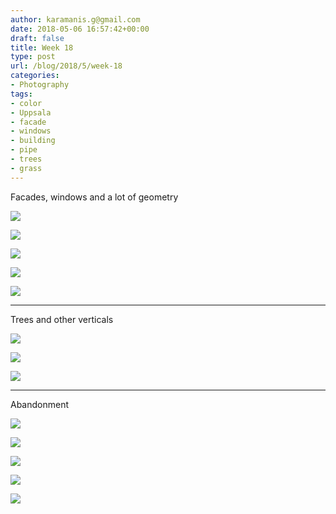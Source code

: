 ```yaml
---
author: karamanis.g@gmail.com
date: 2018-05-06 16:57:42+00:00
draft: false
title: Week 18
type: post
url: /blog/2018/5/week-18
categories:
- Photography
tags:
- color
- Uppsala
- facade
- windows
- building
- pipe
- trees
- grass
---
```


Facades, windows and a lot of geometry



  
   ![](https://images.squarespace-cdn.com/content/v1/4f3f61bae4b063b909445965/1525625501540-PWOQAZFYEX10U9DQKS9Z/ke17ZwdGBToddI8pDm48kLSERMgCVymnItqhne5EfYV7gQa3H78H3Y0txjaiv_0fDoOvxcdMmMKkDsyUqMSsMWxHk725yiiHCCLfrh8O1z5QHyNOqBUUEtDDsRWrJLTmMCg6RGY8TrcVSOIk4QoDPnvjthEs8TAhVmYN7i_-QaEW7L_Q40KNxq4S2FLq3V0y/IMG_6028.jpg?format=original)

  

  
   ![](https://images.squarespace-cdn.com/content/v1/4f3f61bae4b063b909445965/1525625501439-B6FYIDVJC7B0HFN6355B/ke17ZwdGBToddI8pDm48kLSERMgCVymnItqhne5EfYV7gQa3H78H3Y0txjaiv_0fDoOvxcdMmMKkDsyUqMSsMWxHk725yiiHCCLfrh8O1z5QHyNOqBUUEtDDsRWrJLTmMCg6RGY8TrcVSOIk4QoDPnvjthEs8TAhVmYN7i_-QaEW7L_Q40KNxq4S2FLq3V0y/IMG_6030.jpg?format=original)

  

  
   ![](https://images.squarespace-cdn.com/content/v1/4f3f61bae4b063b909445965/1525625503158-K2F0GDAJOYR9WNV15WYQ/ke17ZwdGBToddI8pDm48kLSERMgCVymnItqhne5EfYV7gQa3H78H3Y0txjaiv_0fDoOvxcdMmMKkDsyUqMSsMWxHk725yiiHCCLfrh8O1z5QHyNOqBUUEtDDsRWrJLTmMCg6RGY8TrcVSOIk4QoDPnvjthEs8TAhVmYN7i_-QaEW7L_Q40KNxq4S2FLq3V0y/IMG_6033.jpg?format=original)

  

  
   ![](https://images.squarespace-cdn.com/content/v1/4f3f61bae4b063b909445965/1525625511807-N4YVWSAJ7E22NY75L4KC/ke17ZwdGBToddI8pDm48kJUlZr2Ql5GtSKWrQpjur5t7gQa3H78H3Y0txjaiv_0fDoOvxcdMmMKkDsyUqMSsMWxHk725yiiHCCLfrh8O1z5QPOohDIaIeljMHgDF5CVlOqpeNLcJ80NK65_fV7S1UfNdxJhjhuaNor070w_QAc94zjGLGXCa1tSmDVMXf8RUVhMJRmnnhuU1v2M8fLFyJw/IMG_5965.jpg?format=original)

  

  
   ![](https://images.squarespace-cdn.com/content/v1/4f3f61bae4b063b909445965/1525625520666-NCBWFDXMFBHDOB64DBNT/ke17ZwdGBToddI8pDm48kLSERMgCVymnItqhne5EfYV7gQa3H78H3Y0txjaiv_0fDoOvxcdMmMKkDsyUqMSsMWxHk725yiiHCCLfrh8O1z5QHyNOqBUUEtDDsRWrJLTmMCg6RGY8TrcVSOIk4QoDPnvjthEs8TAhVmYN7i_-QaEW7L_Q40KNxq4S2FLq3V0y/IMG_5986.jpg?format=original)

  



* * *

Trees and other verticals



  
   ![](https://images.squarespace-cdn.com/content/v1/4f3f61bae4b063b909445965/1525625609271-G4OQB0MS983C8JAD97JI/ke17ZwdGBToddI8pDm48kLSERMgCVymnItqhne5EfYV7gQa3H78H3Y0txjaiv_0fDoOvxcdMmMKkDsyUqMSsMWxHk725yiiHCCLfrh8O1z5QHyNOqBUUEtDDsRWrJLTmMCg6RGY8TrcVSOIk4QoDPnvjthEs8TAhVmYN7i_-QaEW7L_Q40KNxq4S2FLq3V0y/IMG_5967.jpg?format=original)

  

  
   ![](https://images.squarespace-cdn.com/content/v1/4f3f61bae4b063b909445965/1525625615128-B6WGUTUDQIVL66TCAOKR/ke17ZwdGBToddI8pDm48kFWxnDtCdRm2WA9rXcwtIYR7gQa3H78H3Y0txjaiv_0fDoOvxcdMmMKkDsyUqMSsMWxHk725yiiHCCLfrh8O1z5QPOohDIaIeljMHgDF5CVlOqpeNLcJ80NK65_fV7S1UcTSrQkGwCGRqSxozz07hWZrYGYYH8sg4qn8Lpf9k1pYMHPsat2_S1jaQY3SwdyaXg/IMG_6012.jpg?format=original)

  

  
   ![](https://images.squarespace-cdn.com/content/v1/4f3f61bae4b063b909445965/1525625617496-GDXET50EAATNV16UUF2R/ke17ZwdGBToddI8pDm48kHnK_yRjKo-bFO7w2t_TctF7gQa3H78H3Y0txjaiv_0fDoOvxcdMmMKkDsyUqMSsMWxHk725yiiHCCLfrh8O1z5QHyNOqBUUEtDDsRWrJLTmFrKkuyfqIWRdt3lCufLMAYxkVXQVnyOOcDD0H6-K9i1XVgpZWnxX8LTaGv2X84Wz/IMG_6016.jpg?format=original)

  



* * *

Abandonment



  
   ![](https://images.squarespace-cdn.com/content/v1/4f3f61bae4b063b909445965/1525625699768-4T6JC2MF2RCQ6JAU541T/ke17ZwdGBToddI8pDm48kF9aEDQaTpZHfWEO2zppK7Z7gQa3H78H3Y0txjaiv_0fDoOvxcdMmMKkDsyUqMSsMWxHk725yiiHCCLfrh8O1z5QPOohDIaIeljMHgDF5CVlOqpeNLcJ80NK65_fV7S1UX7HUUwySjcPdRBGehEKrDf5zebfiuf9u6oCHzr2lsfYZD7bBzAwq_2wCJyqgJebgg/IMG_5989.jpg?format=original)

  

  
   ![](https://images.squarespace-cdn.com/content/v1/4f3f61bae4b063b909445965/1525625702577-YCSVWKCKTKBXPS7C6O2L/ke17ZwdGBToddI8pDm48kF9aEDQaTpZHfWEO2zppK7Z7gQa3H78H3Y0txjaiv_0fDoOvxcdMmMKkDsyUqMSsMWxHk725yiiHCCLfrh8O1z5QPOohDIaIeljMHgDF5CVlOqpeNLcJ80NK65_fV7S1UX7HUUwySjcPdRBGehEKrDf5zebfiuf9u6oCHzr2lsfYZD7bBzAwq_2wCJyqgJebgg/IMG_5985.jpg?format=original)

  

  
   ![](https://images.squarespace-cdn.com/content/v1/4f3f61bae4b063b909445965/1525625704980-JKDN3XZMMEH6AXX5LB26/ke17ZwdGBToddI8pDm48kLSERMgCVymnItqhne5EfYV7gQa3H78H3Y0txjaiv_0fDoOvxcdMmMKkDsyUqMSsMWxHk725yiiHCCLfrh8O1z5QHyNOqBUUEtDDsRWrJLTmMCg6RGY8TrcVSOIk4QoDPnvjthEs8TAhVmYN7i_-QaEW7L_Q40KNxq4S2FLq3V0y/IMG_5987.jpg?format=original)

  

  
   ![](https://images.squarespace-cdn.com/content/v1/4f3f61bae4b063b909445965/1525625706793-IUKGBNZBBEL4QXRI2NJS/ke17ZwdGBToddI8pDm48kF9aEDQaTpZHfWEO2zppK7Z7gQa3H78H3Y0txjaiv_0fDoOvxcdMmMKkDsyUqMSsMWxHk725yiiHCCLfrh8O1z5QPOohDIaIeljMHgDF5CVlOqpeNLcJ80NK65_fV7S1UX7HUUwySjcPdRBGehEKrDf5zebfiuf9u6oCHzr2lsfYZD7bBzAwq_2wCJyqgJebgg/IMG_6022.jpg?format=original)

  

  
   ![](https://images.squarespace-cdn.com/content/v1/4f3f61bae4b063b909445965/1525625717208-GN6K6E2AAWJVQVGYPHIP/ke17ZwdGBToddI8pDm48kF9aEDQaTpZHfWEO2zppK7Z7gQa3H78H3Y0txjaiv_0fDoOvxcdMmMKkDsyUqMSsMWxHk725yiiHCCLfrh8O1z5QPOohDIaIeljMHgDF5CVlOqpeNLcJ80NK65_fV7S1UX7HUUwySjcPdRBGehEKrDf5zebfiuf9u6oCHzr2lsfYZD7bBzAwq_2wCJyqgJebgg/IMG_5991.jpg?format=original)

  


